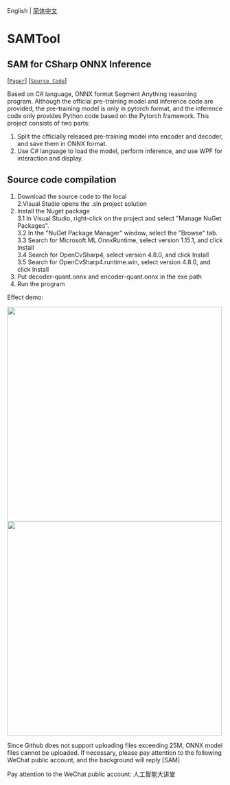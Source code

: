 English | [简体中文](README.md)

# SAMTool
 ## SAM for CSharp ONNX Inference</h2>  
[[`Paper`](https://ai.facebook.com/research/publications/segment-anything/)] [[`Source Code`](https://github.com/facebookresearch/segment-anything/)]  


Based on C# language, ONNX format Segment Anything reasoning program.
Although the official pre-training model and inference code are provided, the pre-training model is only in pytorch format, and the inference code only provides Python code based on the Pytorch framework.
This project consists of two parts:
1. Split the officially released pre-training model into encoder and decoder, and save them in ONNX format.
2. Use C# language to load the model, perform inference, and use WPF for interaction and display.

## Source code compilation</h2>
1. Download the source code to the local<br />
2.Visual Studio opens the .sln project solution<br />
3. Install the Nuget package<br />
   3.1 In Visual Studio, right-click on the project and select "Manage NuGet Packages".<br />
   3.2 In the "NuGet Package Manager" window, select the "Browse" tab.<br />
   3.3 Search for Microsoft.ML.OnnxRuntime, select version 1.15.1, and click Install<br />
   3.4 Search for OpenCvSharp4, select version 4.8.0, and click Install<br />
   3.5 Search for OpenCvSharp4.runtime.win, select version 4.8.0, and click Install<br />
  4. Put decoder-quant.onnx and encoder-quant.onnx in the exe path<br />
  5. Run the program<br />

Effect demo:

<img width="500" src="https://user-images.githubusercontent.com/18625471/256461679-0a357c01-3a7d-41cd-9a83-411fca9a8787.jpg">   
<img width="500" src="https://user-images.githubusercontent.com/18625471/256462253-302bc6fb-f18e-4abc-ae69-5eacc3968a34.jpg">  

Since Github does not support uploading files exceeding 25M, ONNX model files cannot be uploaded. If necessary, please pay attention to the following WeChat public account, and the background will reply [SAM]

Pay attention to the WeChat public account: 人工智能大讲堂
